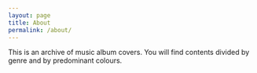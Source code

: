 ```yaml
---
layout: page
title: About
permalink: /about/
---
```


This is an archive of music album covers. You will find contents divided by genre and by predominant colours. 
